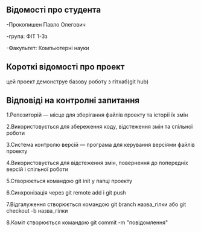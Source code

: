 ## Відомості про студента
-Прокопишен Павло Олегович

-група: ФІТ 1-3з

-Факультет: Компьютерні науки

## Короткі відомості про проект
цей проект демонструе базову роботу з гітхаб(git hub) 



## Відповіді на контролні запитання
1.Репозиторій — місце для зберігання файлів проекту та історії їх змін

2.Використовується для збереження коду, відстеження змін та спільної роботи

3.Система контролю версій — програма для керування версіями файлів проекту

4.Використовується для відстеження змін, повернення до попередніх версій і спільної роботи

5.Створюється командою git init у папці проекту

6.Синхронізація через git remote add і git push

7.Відгалуження створюється командою git branch назва_гілки або git checkout -b назва_гілки

8.Коміт створюється командою git commit -m "повідомлення"
